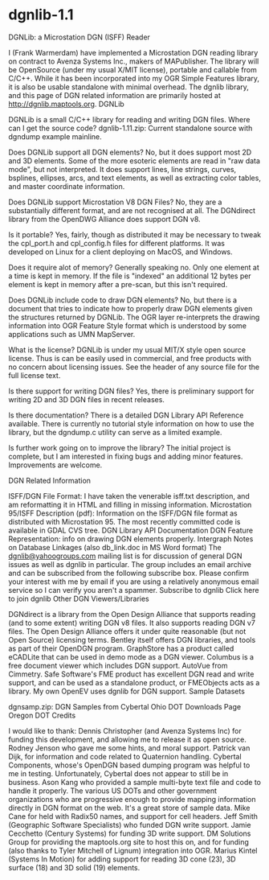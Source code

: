dgnlib-1.1
==========

DGNLib: a Microstation DGN (ISFF) Reader

I (Frank Warmerdam) have implemented a Microstation DGN reading library on contract to Avenza Systems Inc., makers of MAPublisher. The library will be OpenSource (under my usual X/MIT license), portable and callable from C/C++. While it has been incorporated into my OGR Simple Features library, it is also be usable standalone with minimal overhead. The dgnlib library, and this page of DGN related information are primarily hosted at http://dgnlib.maptools.org.
DGNLib

DGNLib is a small C/C++ library for reading and writing DGN files.
Where can I get the source code?
dgnlib-1.11.zip: Current standalone source with dgndump example mainline.

Does DGNLib support all DGN elements?
No, but it does support most 2D and 3D elements. Some of the more esoteric elements are read in "raw data mode", but not interpreted. It does support lines, line strings, curves, bsplines, ellipses, arcs, and text elements, as well as extracting color tables, and master coordinate information.

Does DGNLib support Microstation V8 DGN Files?
No, they are a substantially different format, and are not recognised at all. The DGNdirect library from the OpenDWG Alliance does support DGN v8.

Is it portable?
Yes, fairly, though as distributed it may be necessary to tweak the cpl_port.h and cpl_config.h files for different platforms. It was developed on Linux for a client deploying on MacOS, and Windows.

Does it require alot of memory?
Generally speaking no. Only one element at a time is kept in memory. If the file is "indexed" an additional 12 bytes per element is kept in memory after a pre-scan, but this isn't required.

Does DGNLib include code to draw DGN elements?
No, but there is a document that tries to indicate how to properly draw DGN elements given the structures returned by DGNLib. The OGR layer re-interprets the drawing information into OGR Feature Style format which is understood by some applications such as UMN MapServer.

What is the license?
DGNLib is under my usual MIT/X style open source license. Thus is can be easily used in commercial, and free products with no concern about licensing issues. See the header of any source file for the full license text.

Is there support for writing DGN files?
Yes, there is preliminary support for writing 2D and 3D DGN files in recent releases.

Is there documentation?
There is a detailed DGN Library API Reference available. There is currently no tutorial style information on how to use the library, but the dgndump.c utility can serve as a limited example.

Is further work going on to improve the library?
The initial project is complete, but I am interested in fixing bugs and adding minor features. Improvements are welcome.

DGN Related Information

ISFF/DGN File Format: I have taken the venerable isff.txt description, and am reformatting it in HTML and filling in missing information.
Microstation 95/ISFF Description (pdf): Information on the ISFF/DGN file format as distributed with Microstation 95.
The most recently committed code is available in GDAL CVS tree.
DGN Library API Documentation
DGN Feature Representation: info on drawing DGN elements properly.
Intergraph Notes on Database Linkages (also db_link.doc in MS Word format)
The dgnlib@yahoogroups.com mailing list is for discussion of general DGN issues as well as dgnlib in particular. The group includes an email archive and can be subscribed from the following subscribe box. Please confirm your interest with me by email if you are using a relatively anonymous email service so I can verify you aren't a spammer.
Subscribe to dgnlib
	Click here to join dgnlib
Other DGN Viewers/Libraries

DGNdirect is a library from the Open Design Alliance that supports reading (and to some extent) writing DGN v8 files. It also supports reading DGN v7 files. The Open Design Alliance offers it under quite reasonable (but not Open Source) licensing terms.
Bentley itself offers DGN libraries, and tools as part of their OpenDGN program.
GraphStore has a product called eCADLite that can be used in demo mode as a DGN viewer.
Columbus is a free document viewer which includes DGN support.
AutoVue from Cimmetry.
Safe Software's FME product has excellent DGN read and write support, and can be used as a standalone product, or FMEObjects acts as a library.
My own OpenEV uses dgnlib for DGN support.
Sample Datasets

dgnsamp.zip: DGN Samples from Cybertal
Ohio DOT Downloads Page
Oregon DOT
Credits

I would like to thank:
Dennis Christopher (and Avenza Systems Inc) for funding this development, and allowing me to release it as open source.
Rodney Jenson who gave me some hints, and moral support.
Patrick van Dijk, for information and code related to Quaternion handling.
Cybertal Components, whose's OpenDGN based dumping program was helpful to me in testing. Unfortunately, Cybertal does not appear to still be in business.
Ason Kang who provided a sample multi-byte text file and code to handle it properly.
The various US DOTs and other government organizations who are progressive enough to provide mapping information directly in DGN format on the web. It's a great store of sample data.
Mike Cane for held with Radix50 names, and support for cell headers.
Jeff Smith (Geographic Software Specialists) who funded DGN write support.
Jamie Cecchetto (Century Systems) for funding 3D write support.
DM Solutions Group for providing the maptools.org site to host this on, and for funding (also thanks to Tyler Mitchell of Lignum) integration into OGR.
Marius Kintel (Systems In Motion) for adding support for reading 3D cone (23), 3D surface (18) and 3D solid (19) elements.
